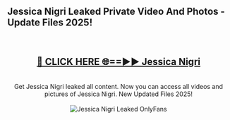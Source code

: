 <h2>Jessica Nigri Leaked Private Video And Photos - Update Files 2025!</h2>
<br>
<div align="center">
<h2><a href="https://top-ai-tools.click/QrbHav" rel="nofollow">🔴 CLICK HERE 🌐==►► Jessica Nigri</a></h2>
<br>
Get Jessica Nigri leaked all content. Now you can access all videos and pictures of Jessica Nigri. New Updated Files 2025!
<br>
<br>
<a href="https://top-ai-tools.click/QrbHav" rel="nofollow" data-target="animated-image.originalLink"><img src="https://i.ibb.co.com/WyWwxjT/player-gif2.gif" alt="Jessica Nigri Leaked  OnlyFans" style="max-width: 100%; display: inline-block;" data-target="animated-image.originalImage"></a>
</div>
<br>